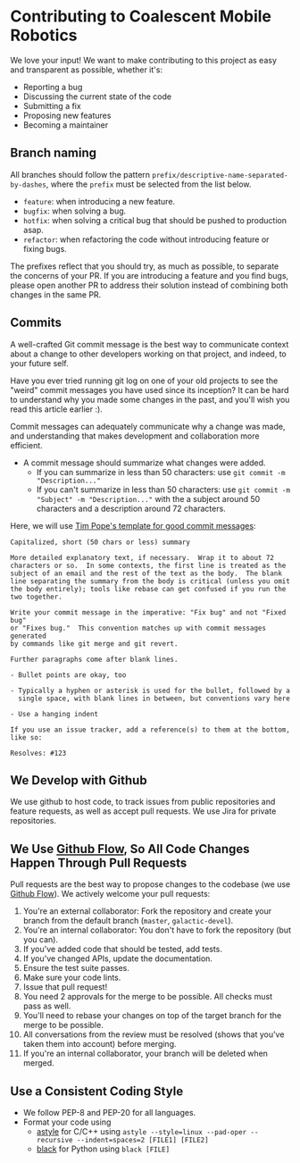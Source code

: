 # Contributing to Coalescent Mobile Robotics
We love your input! We want to make contributing to this project as easy and transparent as possible, whether it's:

- Reporting a bug
- Discussing the current state of the code
- Submitting a fix
- Proposing new features
- Becoming a maintainer

## Branch naming
All branches should follow the pattern `prefix/descriptive-name-separated-by-dashes`, where the `prefix` must be selected from the list below.

- `feature`: when introducing a new feature.
- `bugfix`: when solving a bug.
- `hotfix`: when solving a critical bug that should be pushed to production asap.
- `refactor`: when refactoring the code without introducing feature or fixing bugs.

The prefixes reflect that you should try, as much as possible, to separate the concerns of your PR. If you are introducing a feature and you find bugs,
please open another PR to address their solution instead of combining both changes in the same PR.

## Commits

A well-crafted Git commit message is the best way to communicate context about a change to other developers working on that project, and indeed, to your future self.

Have you ever tried running git log on one of your old projects to see the "weird" commit messages you have used since its inception? It can be hard to understand why you made some changes in the past, and you'll wish you read this article earlier :).

Commit messages can adequately communicate why a change was made, and understanding that makes development and collaboration more efficient.

- A commit message should summarize what changes were added.
  - If you can summarize in less than 50 characters: use `git commit -m "Description..."`
  - If you can't summarize in less than 50 characters: use `git commit -m "Subject" -m "Description..."` with the a subject around 50 characters and a description around 72 characters.

Here, we will use [Tim Pope's template for good commit messages](https://tbaggery.com/2008/04/19/a-note-about-git-commit-messages.html):

```plaintext
Capitalized, short (50 chars or less) summary

More detailed explanatory text, if necessary.  Wrap it to about 72
characters or so.  In some contexts, the first line is treated as the
subject of an email and the rest of the text as the body.  The blank
line separating the summary from the body is critical (unless you omit
the body entirely); tools like rebase can get confused if you run the
two together.

Write your commit message in the imperative: "Fix bug" and not "Fixed bug"
or "Fixes bug."  This convention matches up with commit messages generated
by commands like git merge and git revert.

Further paragraphs come after blank lines.

- Bullet points are okay, too

- Typically a hyphen or asterisk is used for the bullet, followed by a
  single space, with blank lines in between, but conventions vary here

- Use a hanging indent

If you use an issue tracker, add a reference(s) to them at the bottom,
like so:

Resolves: #123
```

## We Develop with Github
We use github to host code, to track issues from public repositories and feature requests, as well as accept pull requests. We use Jira for private repositories.

## We Use [Github Flow](https://docs.github.com/en/get-started/quickstart/github-flow), So All Code Changes Happen Through Pull Requests
Pull requests are the best way to propose changes to the codebase (we use [Github Flow](https://docs.github.com/en/get-started/quickstart/github-flow)). We actively welcome your pull requests:

1. You're an external collaborator: Fork the repository and create your branch from the default branch (`master`, `galactic-devel`).
1. You're an internal collaborator: You don't have to fork the repository (but you can).
2. If you've added code that should be tested, add tests.
3. If you've changed APIs, update the documentation.
4. Ensure the test suite passes.
5. Make sure your code lints.
6. Issue that pull request!
7. You need 2 approvals for the merge to be possible. All checks must pass as well.
8. You'll need to rebase your changes on top of the target branch for the merge to be possible.
9. All conversations from the review must be resolved (shows that you've taken them into account) before merging.
10. If you're an internal collaborator, your branch will be deleted when merged.

## Use a Consistent Coding Style

* We follow PEP-8 and PEP-20 for all languages.
* Format your code using 
    * [astyle](https://manpages.ubuntu.com/manpages/trusty/man1/astyle.1.html) for C/C++ using `astyle --style=linux --pad-oper --recursive --indent=spaces=2 [FILE1] [FILE2]`
    * [black](https://www.freecodecamp.org/news/auto-format-your-python-code-with-black/#:~:text=To%20format%20more%20than%20one,black%20folder_name%2F%20in%20the%20terminal.) for Python using `black [FILE]`
